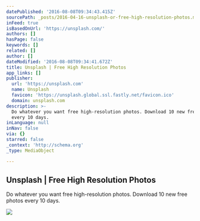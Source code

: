 ```yaml
---
datePublished: '2016-08-08T09:34:43.415Z'
sourcePath: _posts/2016-04-16-unsplash-or-free-high-resolution-photos.md
inFeed: true
isBasedOnUrl: 'https://unsplash.com/'
authors: []
hasPage: false
keywords: []
related: []
author: []
dateModified: '2016-08-08T09:34:41.672Z'
title: Unsplash | Free High Resolution Photos
app_links: []
publisher:
  url: 'https://unsplash.com'
  name: Unsplash
  favicon: 'https://unsplash.global.ssl.fastly.net/favicon.ico'
  domain: unsplash.com
description: >-
  Do whatever you want free high-resolution photos. Download 10 new free photos
  every 10 days.
inLanguage: null
inNav: false
via: {}
starred: false
_context: 'http://schema.org'
_type: MediaObject

---
```

<article style=""><h1>Unsplash | Free High Resolution Photos</h1><p>Do whatever you want free high-resolution photos. Download 10 new free photos every 10 days.</p><img src="http://images.unsplash.com/photo-1458724338480-79bc7a8352e4?ixlib=rb-0.3.5&amp;q=80&amp;fm=jpg&amp;crop=entropy&amp;w=1080&amp;fit=max&amp;s=0e8fe82e7f50091319fdc635582bf62d" /></article>
